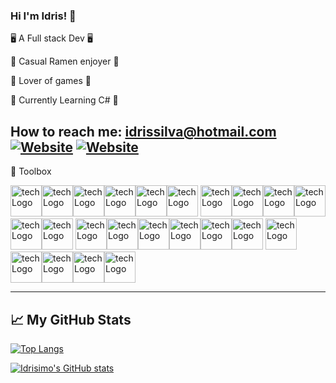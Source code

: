 ### Hi I'm Idris! 👋 

🖥️ A Full stack Dev 🖥️

🍜 Casual Ramen enjoyer 🍜

👾 Lover of games 👾

📖 Currently Learning C# 📖

How to reach me: <a href="mailto:idrissilva@hotmail.com">idrissilva@hotmail.com</a> 
[![Website](https://img.shields.io/badge/idrissilva.com-grey?style=for-the-badge&url=https%3A%2F%2Fidrissilva.com)](https://idrissilva.com/) 
[![Website](https://img.shields.io/badge/LinkedIn-0077B5?style=for-the-badge&logo=linkedin&logoColor=white)](https://www.linkedin.com/in/idris-silva/)
---

🧰 Toolbox

<img src="https://cdn.jsdelivr.net/gh/devicons/devicon/icons/html5/html5-original-wordmark.svg" alt="tech Logo" width="50" height="50"/><img src="https://cdn.jsdelivr.net/gh/devicons/devicon/icons/css3/css3-original-wordmark.svg" alt="tech Logo" width="50" height="50"/><img src="https://cdn.jsdelivr.net/gh/devicons/devicon/icons/pandas/pandas-original-wordmark.svg" alt="tech Logo" width="50" height="50"/><img src="https://cdn.jsdelivr.net/gh/devicons/devicon/icons/jest/jest-plain.svg" alt="tech Logo" width="50" height="50"/><img src="https://cdn.jsdelivr.net/gh/devicons/devicon/icons/python/python-original-wordmark.svg" alt="tech Logo" width="50" height="50"/><img src="https://cdn.jsdelivr.net/gh/devicons/devicon/icons/amazonwebservices/amazonwebservices-original-wordmark.svg" alt="tech Logo" width="50" height="50"/>
<img src="https://cdn.jsdelivr.net/gh/devicons/devicon/icons/javascript/javascript-original.svg" alt="tech Logo" width="50" height="50"/><img src="https://cdn.jsdelivr.net/gh/devicons/devicon/icons/mongodb/mongodb-original-wordmark.svg" alt="tech Logo" width="50" height="50"/><img src="https://cdn.jsdelivr.net/gh/devicons/devicon/icons/nodejs/nodejs-original-wordmark.svg" alt="tech Logo" width="50" height="50"/><img src="https://cdn.jsdelivr.net/gh/devicons/devicon/icons/bootstrap/bootstrap-original-wordmark.svg" alt="tech Logo" width="50" height="50"/><img src="https://cdn.jsdelivr.net/gh/devicons/devicon/icons/express/express-original-wordmark.svg" alt="tech Logo" width="50" height="50"/><img src="https://cdn.jsdelivr.net/gh/devicons/devicon/icons/postgresql/postgresql-original-wordmark.svg" alt="tech Logo" width="50" height="50"/>
<img src="https://cdn.jsdelivr.net/gh/devicons/devicon/icons/webpack/webpack-original-wordmark.svg" alt="tech Logo" width="50" height="50"/><img src="https://cdn.jsdelivr.net/gh/devicons/devicon/icons/flask/flask-original-wordmark.svg" alt="tech Logo" width="50" height="50"/><img src="https://cdn.jsdelivr.net/gh/devicons/devicon/icons/docker/docker-original-wordmark.svg" alt="tech Logo" width="50" height="50"/><img src="https://cdn.jsdelivr.net/gh/devicons/devicon/icons/django/django-plain-wordmark.svg" alt="tech Logo" width="50" height="50"/><img src="https://cdn.jsdelivr.net/gh/devicons/devicon/icons/pytest/pytest-original-wordmark.svg" alt="tech Logo" width="50" height="50"/><img src="https://cdn.jsdelivr.net/gh/devicons/devicon/icons/react/react-original-wordmark.svg" alt="tech Logo" width="50" height="50"/>
<img src="https://cdn.jsdelivr.net/gh/devicons/devicon/icons/redux/redux-original.svg" alt="tech Logo" width="50" height="50"/><img src="https://cdn.jsdelivr.net/gh/devicons/devicon/icons/selenium/selenium-original.svg" alt="tech Logo" width="50" height="50"/><img src="https://cdn.jsdelivr.net/gh/devicons/devicon/icons/bash/bash-original.svg" alt="tech Logo" width="50" height="50"/><img src="https://cdn.jsdelivr.net/gh/devicons/devicon/icons/heroku/heroku-plain-wordmark.svg" alt="tech Logo" width="50" height="50"/><img src="https://cdn.jsdelivr.net/gh/devicons/devicon/icons/opencv/opencv-original-wordmark.svg" alt="tech Logo" width="50" height="50"/>

---

## &#x1f4c8; My GitHub Stats

[![Top Langs](https://github-readme-stats.vercel.app/api/top-langs/?username=idrisimo&hide=procfile,shell&theme=dark)](https://github.com/anuraghazra/github-readme-stats)

[![Idrisimo's GitHub stats](https://github-readme-stats.vercel.app/api?username=idrisimo&theme=dark)](https://github.com/anuraghazra/github-readme-stats)
